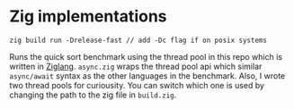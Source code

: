 # Zig implementations

```
zig build run -Drelease-fast // add -Dc flag if on posix systems
```
Runs the quick sort benchmark using the thread pool in this repo which is written in [Ziglang](https://ziglang.org/). `async.zig` wraps the thread pool api which similar `async/await` syntax as the other languages in the benchmark. Also, I wrote two thread pools for curiousity. You can switch which one is used by changing the path to the zig file in `build.zig`.